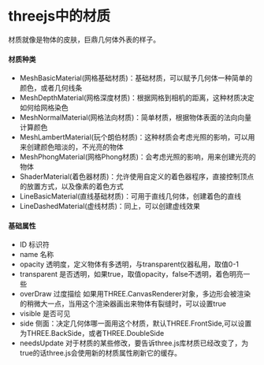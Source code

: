 # threejs中的材质

材质就像是物体的皮肤，巨鼎几何体外表的样子。

#### 材质种类
+ MeshBasicMaterial(网格基础材质)：基础材质，可以赋予几何体一种简单的颜色，或者几何线条
+ MeshDepthMaterial(网格深度材质)：根据网格到相机的距离，这种材质决定如何给网格染色
+ MeshNormalMaterial(网格法向材质)：简单材质，根据物体表面的法向向量计算颜色
+ MeshLambertMaterial(玩个朗伯材质)：这种材质会考虑光照的影响，可以用来创建颜色暗淡的，不光亮的物体
+ MeshPhongMaterial(网格Phong材质)：会考虑光照的影响，用来创建光亮的物体
+ ShaderMaterial(着色器材质)：允许使用自定义的着色器程序，直接控制顶点的放置方式，以及像素的着色方式
+ LineBasicMaterial(直线基础材质)：可用于直线几何体，创建着色的直线
+ LineDashedMaterial(虚线材质)：同上，可以创建虚线效果

#### 基础属性
+ ID 标识符
+ name 名称
+ opacity 透明度，定义物体有多透明，与transparent仪器私用，取值0-1
+ transparent 是否透明，如果true，取值opacity，false不透明，着色明亮一些
+ overDraw 过度描绘 如果用THREE.CanvasRenderer对象，多边形会被渲染的稍微大一点，当用这个渲染器画出来物体有裂缝时，可以设置true
+ visible 是否可见
+ side 侧面：决定几何体哪一面用这个材质，默认THREE.FrontSide,可以设置为THREE.BackSide，或者THREE.DoubleSide
+ needsUpdate 对于材质的某些修改，要告诉three.js库材质已经改变了，为true的话three.js会使用新的材质属性刷新它的缓存。



